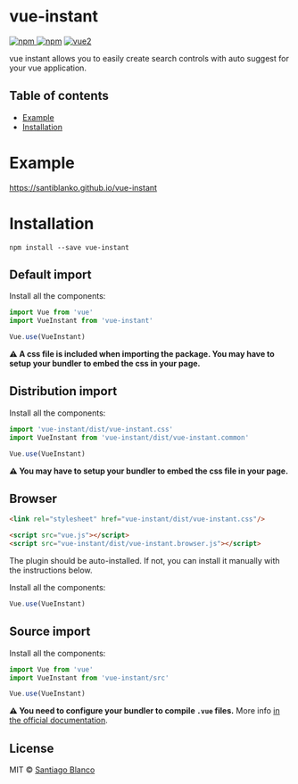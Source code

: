 # vue-instant

[![npm](https://img.shields.io/npm/v/vue-instant.svg) ![npm](https://img.shields.io/npm/dm/vue-instant.svg)](https://www.npmjs.com/package/vue-instant)
[![vue2](https://img.shields.io/badge/vue-2.x-brightgreen.svg)](https://vuejs.org/)

vue instant allows you to easily create search controls with auto suggest for your vue application.
## Table of contents

- [Example](#example)
- [Installation](#installation)

# Example
https://santiblanko.github.io/vue-instant


# Installation

```
npm install --save vue-instant
```

## Default import

Install all the components:

```javascript
import Vue from 'vue'
import VueInstant from 'vue-instant'

Vue.use(VueInstant)
```

**⚠️ A css file is included when importing the package. You may have to setup your bundler to embed the css in your page.**

## Distribution import

Install all the components:

```javascript
import 'vue-instant/dist/vue-instant.css'
import VueInstant from 'vue-instant/dist/vue-instant.common'

Vue.use(VueInstant)
```
**⚠️ You may have to setup your bundler to embed the css file in your page.**

## Browser

```html
<link rel="stylesheet" href="vue-instant/dist/vue-instant.css"/>

<script src="vue.js"></script>
<script src="vue-instant/dist/vue-instant.browser.js"></script>
```

The plugin should be auto-installed. If not, you can install it manually with the instructions below.

Install all the components:

```javascript
Vue.use(VueInstant)
```

## Source import

Install all the components:

```javascript
import Vue from 'vue'
import VueInstant from 'vue-instant/src'

Vue.use(VueInstant)
```

**⚠️ You need to configure your bundler to compile `.vue` files.** More info [in the official documentation](https://vuejs.org/v2/guide/single-file-components.html).

## License

MIT © [Santiago Blanco](http://twitter.com/santiblanko)
